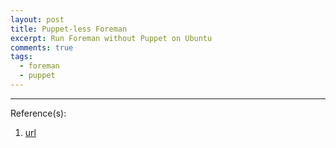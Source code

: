 ```yaml
---
layout: post
title: Puppet-less Foreman
excerpt: Run Foreman without Puppet on Ubuntu
comments: true
tags: 
  - foreman
  - puppet
---
```




---

Reference(s):

1. [url](link)
